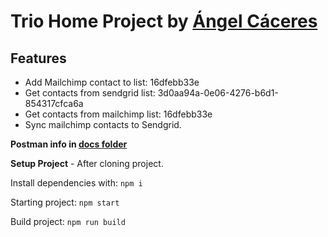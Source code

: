 # Trio Home Project by [Ángel Cáceres](http://https://github.com/caceres97 "Ángel Cáceres")

## Features

- Add Mailchimp contact to list: 16dfebb33e 
- Get contacts from sendgrid list: 3d0aa94a-0e06-4276-b6d1-854317cfca6a
- Get contacts from mailchimp list: 16dfebb33e
- Sync mailchimp contacts to Sendgrid.

**Postman info in [docs folder](https://github.com/caceres97/trio-home-project/tree/main/docs "docs folder")**

**Setup Project** - After cloning project.

Install dependencies with:
`npm i`

Starting project:
`npm start`

Build project: 
`npm run build`
